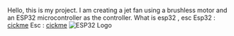 Hello, this is my project. I am creating a jet fan using a brushless motor and an ESP32 microcontroller as the controller.
What is esp32 , esc
  Esp32 : [cickme](https://en.wikipedia.org/wiki/ESP32)
  Esc : [cickme](https://en.wikipedia.org/wiki/Electronic_speed_control)
![ESP32 Logo](https://www.espressif.com/sites/all/themes/espressif/images/logo-guidelines/primary-vertical-logo.png)
